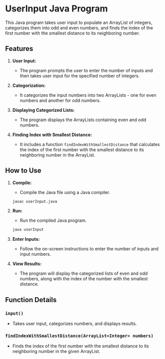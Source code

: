 # UserInput Java Program

This Java program takes user input to populate an ArrayList of integers, categorizes them into odd and even numbers, and finds the index of the first number with the smallest distance to its neighboring number.

## Features

1. **User Input:**
    - The program prompts the user to enter the number of inputs and then takes user input for the specified number of integers.

2. **Categorization:**
    - It categorizes the input numbers into two ArrayLists - one for even numbers and another for odd numbers.

3. **Displaying Categorized Lists:**
    - The program displays the ArrayLists containing even and odd numbers.

4. **Finding Index with Smallest Distance:**
    - It includes a function `findIndexWithSmallestDistance` that calculates the index of the first number with the smallest distance to its neighboring number in the ArrayList.

## How to Use

1. **Compile:**
    - Compile the Java file using a Java compiler.

    ```bash
    javac userInput.java
    ```

2. **Run:**
    - Run the compiled Java program.

    ```bash
    java userInput
    ```

3. **Enter Inputs:**
    - Follow the on-screen instructions to enter the number of inputs and input numbers.

4. **View Results:**
    - The program will display the categorized lists of even and odd numbers, along with the index of the number with the smallest distance.

## Function Details

### `input()`
- Takes user input, categorizes numbers, and displays results.

### `findIndexWithSmallestDistance(ArrayList<Integer> numbers)`
- Finds the index of the first number with the smallest distance to its neighboring number in the given ArrayList.
